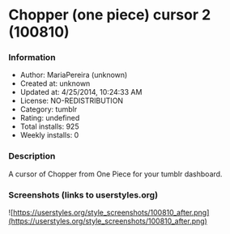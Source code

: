# Chopper (one piece) cursor 2 (100810)

### Information
- Author: MariaPereira (unknown)
- Created at: unknown
- Updated at: 4/25/2014, 10:24:33 AM
- License: NO-REDISTRIBUTION
- Category: tumblr
- Rating: undefined
- Total installs: 925
- Weekly installs: 0


### Description
A cursor of Chopper from One Piece for your tumblr dashboard.


### Screenshots (links to userstyles.org)
![https://userstyles.org/style_screenshots/100810_after.png](https://userstyles.org/style_screenshots/100810_after.png)


